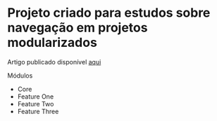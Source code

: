 # Projeto criado para estudos sobre navegação em projetos modularizados

Artigo publicado disponível [aqui](https://dev.to/1jgabriel/utilizando-o-jetpack-navigation-em-projetos-multi-modulos-4eni)

Módulos
- Core
- Feature One
- Feature Two
- Feature Three


